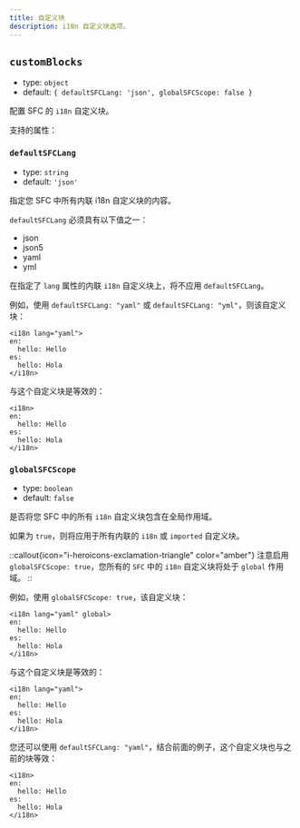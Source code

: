 ```yaml
---
title: 自定义块
description: i18n 自定义块选项。
---
```


## `customBlocks`

- type: `object`
- default: `{ defaultSFCLang: 'json', globalSFCScope: false }`

配置 SFC 的 `i18n` 自定义块。

支持的属性：

### `defaultSFCLang`

- type: `string`
- default: `'json'`

指定您 SFC 中所有内联 i18n 自定义块的内容。

`defaultSFCLang` 必须具有以下值之一：

- json
- json5
- yaml
- yml

在指定了 `lang` 属性的内联 `i18n` 自定义块上，将不应用 `defaultSFCLang`。

例如，使用 `defaultSFCLang: "yaml"` 或 `defaultSFCLang: "yml"`，则该自定义块：

```vue
<i18n lang="yaml">
en:
  hello: Hello
es:
  hello: Hola
</i18n>
```

与这个自定义块是等效的：

```vue
<i18n>
en:
  hello: Hello
es:
  hello: Hola
</i18n>
```

### `globalSFCScope`

- type: `boolean`
- default: `false`

是否将您 SFC 中的所有 `i18n` 自定义块包含在全局作用域。

如果为 `true`，则将应用于所有内联的 `i18n` 或 `imported` 自定义块。

::callout{icon="i-heroicons-exclamation-triangle" color="amber"}
注意启用 `globalSFCScope: true`，您所有的 `SFC` 中的 `i18n` 自定义块将处于 `global` 作用域。
::

例如，使用 `globalSFCScope: true`，该自定义块：

```vue
<i18n lang="yaml" global>
en:
  hello: Hello
es:
  hello: Hola
</i18n>
```

与这个自定义块是等效的：

```vue
<i18n lang="yaml">
en:
  hello: Hello
es:
  hello: Hola
</i18n>
```

您还可以使用 `defaultSFCLang: "yaml"`，结合前面的例子，这个自定义块也与之前的块等效：

```vue
<i18n>
en:
  hello: Hello
es:
  hello: Hola
</i18n>
```